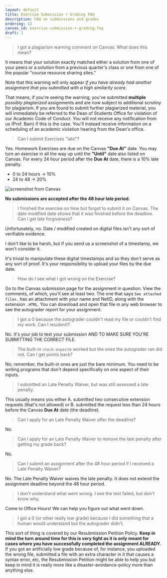 ```yaml
---
layout: default
title: Exercise Submission + Grading FAQ
description: FAQ on submissions and grades
ordering: 12
canvas_id: exercise-submission-+-grading-faq
draft: 1
---
```


> I got a plagiarism warning comment on Canvas. What does this mean?

It means that your solution exactly matched either a solution from one of your peers or a solution from a previous quarter's class or one from one of the popular "course resource sharing sites."

Note that this warning will only appear _if you have already had another assignment that you submitted with a high similarity score_.

That means, if you're seeing the warning, you've submitted **multiple** _possibly plagiarized_ assignments and are now subject to additional scrutiny for plagiarism. If you are found to submit further plagiarized material, you will immediately be referred to the Dean of Students Office for violation of our Academic Code of Conduct. You will not receive any notification from us (Prof. Bain) if this is the case. You'll instead receive information on a scheduling of an academic violation hearing from the Dean's office.

> Can I submit Exercises "late"?

Yes. Homework Exercises are due on the Canvas **"Due At"** date. You may turn an exercise in all the way up until the **"Until"** date also listed on Canvas. For every 24 hour period after the **Due At** date, there is a 10% late penalty.

* 0 to 24 hours -> 10%
* 24 to 48 -> 20%

<img alt="screenshot from Canvas" src="{{site.url}}/assets/images/canvas_example.png"/>

**No submissions are accepted after the 48 hour late period.**

> I finished the exercise on time but forgot to submit it on Canvas. The date modified date shows that it was finished before the deadline. Can I get late forgiveness?

Unfortunately, no. Date / modified created on digital files isn't any sort of verifiable evidence.

I don't like to be harsh, but if you send us a screenshot of a timestamp, we won't consider it.

It's trivial to manipulate these digital timestamps and so they don't serve as any sort of proof. It's your responsibility to upload your files by the due date.

> How do I see what I got wrong on the Exercise?

Go to the Canvas submission page for the assignment in question. View the comments, of which, you'll see at least two. The one that says `See attached files.` has an attachment with your name and NetID, along with the extension `.HTML`. You can download and open that file in any web browser to see the autograder report for your assignment.

> I got a 0 because the autograder couldn't read my file or couldn't find my work. Can I resubmit?

No. It's your job to test your submission AND TO MAKE SURE YOU'RE SUBMITTING THE CORRECT FILE.

> The built-in `check-expect`s worked but the ones the autograder ran did not. Can I get points back?

No; remember, the built-in ones are just the bare minimum. You need to be writing programs that don't depend specifically on one aspect of their inputs.

> I submitted an Late Penalty Waiver, but was still assessed a late penalty.

This usually means you either A. submitted two consecutive extension requests (that's not allowed) or B. submitted the request less than 24 hours before the Canvas **Due At** date (the deadline).

> Can I apply for an Late Penalty Waiver after the deadline?

No.

> Can I apply for an Late Penalty Waiver to remove the late penalty after getting my grade back?

No.

> Can I submit an assignment after the 48 hour period if I received a Late Penalty Waiver?

No. The Late Penalty Waiver waives the late penalty. It does not extend the assignment deadline beyond the 48 hour period.

> I don't understand what went wrong. I see the test failed, but don't know why.

Come to Office Hours! We can help you figure out what went down.

> I got a 0 (or other really low grade) because I did something that a human would understand but the autograder didn't.

This sort of thing is covered by our Resubmission Petition Policy. **Keep in mind the turn around time for this is very tight as it is only meant for cases where you have successfully completed the assignment ALREADY.** If you got an artificially low grade because of, for instance, you uploaded the wrong file, submitted a file with an extra character in it that causes a syntax error, etc, the Resubmission Petition might be able to help you but keep in mind it is really more like a disaster-avoidance-policy more than anything else.

